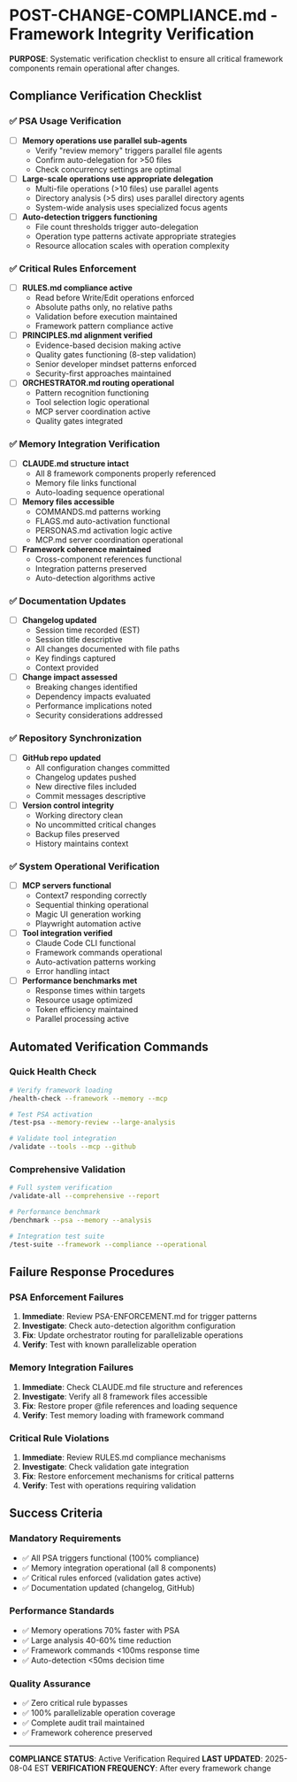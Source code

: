 # POST-CHANGE-COMPLIANCE.md - Framework Integrity Verification

**PURPOSE**: Systematic verification checklist to ensure all critical framework components remain operational after changes.

## Compliance Verification Checklist

### ✅ PSA Usage Verification
- [ ] **Memory operations use parallel sub-agents**
  - Verify "review memory" triggers parallel file agents
  - Confirm auto-delegation for >50 files
  - Check concurrency settings are optimal
- [ ] **Large-scale operations use appropriate delegation**
  - Multi-file operations (>10 files) use parallel agents
  - Directory analysis (>5 dirs) uses parallel directory agents
  - System-wide analysis uses specialized focus agents
- [ ] **Auto-detection triggers functioning**
  - File count thresholds trigger auto-delegation
  - Operation type patterns activate appropriate strategies
  - Resource allocation scales with operation complexity

### ✅ Critical Rules Enforcement
- [ ] **RULES.md compliance active**
  - Read before Write/Edit operations enforced
  - Absolute paths only, no relative paths
  - Validation before execution maintained
  - Framework pattern compliance active
- [ ] **PRINCIPLES.md alignment verified**
  - Evidence-based decision making active
  - Quality gates functioning (8-step validation)
  - Senior developer mindset patterns enforced
  - Security-first approaches maintained
- [ ] **ORCHESTRATOR.md routing operational**
  - Pattern recognition functioning
  - Tool selection logic operational
  - MCP server coordination active
  - Quality gates integrated

### ✅ Memory Integration Verification
- [ ] **CLAUDE.md structure intact**
  - All 8 framework components properly referenced
  - Memory file links functional
  - Auto-loading sequence operational
- [ ] **Memory files accessible**
  - COMMANDS.md patterns working
  - FLAGS.md auto-activation functional
  - PERSONAS.md activation logic active
  - MCP.md server coordination operational
- [ ] **Framework coherence maintained**
  - Cross-component references functional
  - Integration patterns preserved
  - Auto-detection algorithms active

### ✅ Documentation Updates
- [ ] **Changelog updated**
  - Session time recorded (EST)
  - Session title descriptive
  - All changes documented with file paths
  - Key findings captured
  - Context provided
- [ ] **Change impact assessed**
  - Breaking changes identified
  - Dependency impacts evaluated
  - Performance implications noted
  - Security considerations addressed

### ✅ Repository Synchronization
- [ ] **GitHub repo updated**
  - All configuration changes committed
  - Changelog updates pushed
  - New directive files included
  - Commit messages descriptive
- [ ] **Version control integrity**
  - Working directory clean
  - No uncommitted critical changes
  - Backup files preserved
  - History maintains context

### ✅ System Operational Verification
- [ ] **MCP servers functional**
  - Context7 responding correctly
  - Sequential thinking operational
  - Magic UI generation working
  - Playwright automation active
- [ ] **Tool integration verified**
  - Claude Code CLI functional
  - Framework commands operational
  - Auto-activation patterns working
  - Error handling intact
- [ ] **Performance benchmarks met**
  - Response times within targets
  - Resource usage optimized
  - Token efficiency maintained
  - Parallel processing active

## Automated Verification Commands

### Quick Health Check
```bash
# Verify framework loading
/health-check --framework --memory --mcp

# Test PSA activation
/test-psa --memory-review --large-analysis

# Validate tool integration
/validate --tools --mcp --github
```

### Comprehensive Validation
```bash
# Full system verification
/validate-all --comprehensive --report

# Performance benchmark
/benchmark --psa --memory --analysis

# Integration test suite
/test-suite --framework --compliance --operational
```

## Failure Response Procedures

### PSA Enforcement Failures
1. **Immediate**: Review PSA-ENFORCEMENT.md for trigger patterns
2. **Investigate**: Check auto-detection algorithm configuration
3. **Fix**: Update orchestrator routing for parallelizable operations
4. **Verify**: Test with known parallelizable operation

### Memory Integration Failures
1. **Immediate**: Check CLAUDE.md file structure and references
2. **Investigate**: Verify all 8 framework files accessible
3. **Fix**: Restore proper @file references and loading sequence
4. **Verify**: Test memory loading with framework command

### Critical Rule Violations
1. **Immediate**: Review RULES.md compliance mechanisms
2. **Investigate**: Check validation gate integration
3. **Fix**: Restore enforcement mechanisms for critical patterns
4. **Verify**: Test with operations requiring validation

## Success Criteria

### Mandatory Requirements
- ✅ All PSA triggers functional (100% compliance)
- ✅ Memory integration operational (all 8 components)
- ✅ Critical rules enforced (validation gates active)
- ✅ Documentation updated (changelog, GitHub)

### Performance Standards
- ✅ Memory operations 70% faster with PSA
- ✅ Large analysis 40-60% time reduction
- ✅ Framework commands <100ms response time
- ✅ Auto-detection <50ms decision time

### Quality Assurance
- ✅ Zero critical rule bypasses
- ✅ 100% parallelizable operation coverage
- ✅ Complete audit trail maintained
- ✅ Framework coherence preserved

---

**COMPLIANCE STATUS**: Active Verification Required
**LAST UPDATED**: 2025-08-04 EST
**VERIFICATION FREQUENCY**: After every framework change